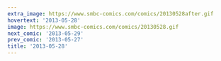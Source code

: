 ```yaml
---
extra_image: https://www.smbc-comics.com/comics/20130528after.gif
hovertext: '2013-05-28'
image: https://www.smbc-comics.com/comics/20130528.gif
next_comic: '2013-05-29'
prev_comic: '2013-05-27'
title: '2013-05-28'
---
```


